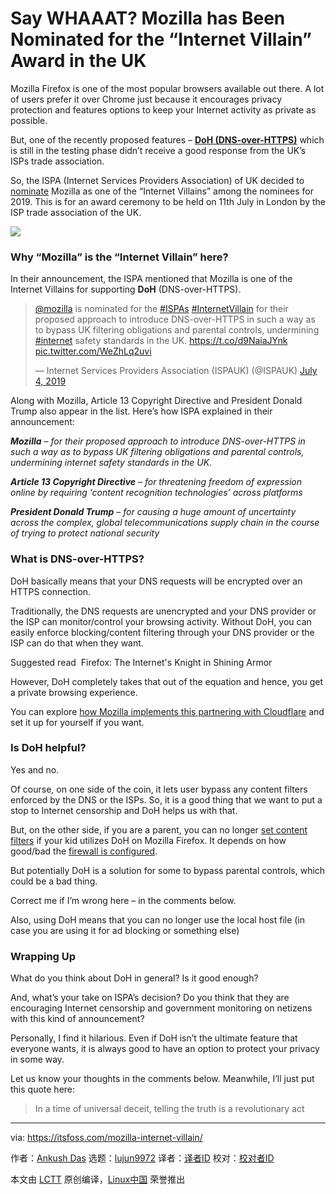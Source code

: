 [#]: collector: (lujun9972)
[#]: translator: (chen-ni)
[#]: reviewer: ( )
[#]: publisher: ( )
[#]: url: ( )
[#]: subject: (Say WHAAAT? Mozilla has Been Nominated for the “Internet Villain” Award in the UK)
[#]: via: (https://itsfoss.com/mozilla-internet-villain/)
[#]: author: (Ankush Das https://itsfoss.com/author/ankush/)

Say WHAAAT? Mozilla has Been Nominated for the “Internet Villain” Award in the UK
======

Mozilla Firefox is one of the most popular browsers available out there. A lot of users prefer it over Chrome just because it encourages privacy protection and features options to keep your Internet activity as private as possible.

But, one of the recently proposed features – **[DoH (DNS-over-HTTPS)][1]** which is still in the testing phase didn’t receive a good response from the UK’s ISPs trade association.

So, the ISPA (Internet Services Providers Association) of UK decided to [nominate][2] Mozilla as one of the “Internet Villains” among the nominees for 2019. This is for an award ceremony to be held on 11th July in London by the ISP trade association of the UK.

![][3]

### Why “Mozilla” is the “Internet Villain” here?

In their announcement, the ISPA mentioned that Mozilla is one of the Internet Villains for supporting **DoH** (DNS-over-HTTPS).

> [@mozilla][4] is nominated for the [#ISPAs][5] [#InternetVillain][6] for their proposed approach to introduce DNS-over-HTTPS in such a way as to bypass UK filtering obligations and parental controls, undermining [#internet][7] safety standards in the UK. <https://t.co/d9NaiaJYnk> [pic.twitter.com/WeZhLq2uvi][8]
>
> — Internet Services Providers Association (ISPAUK) (@ISPAUK) [July 4, 2019][9]

Along with Mozilla, Article 13 Copyright Directive and President Donald Trump also appear in the list. Here’s how ISPA explained in their announcement:

_**Mozilla**_ _– for their proposed approach to introduce DNS-over-HTTPS in such a way as to bypass UK filtering obligations and parental controls, undermining internet safety standards in the UK_.

**_Article_ _13 Copyright Directive_** _– for threatening freedom of expression online by requiring ‘content recognition technologies’ across platforms_

_**President Donald Trump**_ _– for causing a huge amount of uncertainty across the complex, global telecommunications supply chain in the course of trying to protect national security_

### What is DNS-over-HTTPS?

DoH basically means that your DNS requests will be encrypted over an HTTPS connection.

Traditionally, the DNS requests are unencrypted and your DNS provider or the ISP can monitor/control your browsing activity. Without DoH, you can easily enforce blocking/content filtering through your DNS provider or the ISP can do that when they want.

[][10]

Suggested read  Firefox: The Internet's Knight in Shining Armor

However, DoH completely takes that out of the equation and hence, you get a private browsing experience.

You can explore [how Mozilla implements this partnering with Cloudflare][11] and set it up for yourself if you want.

### Is DoH helpful?

Yes and no.

Of course, on one side of the coin, it lets user bypass any content filters enforced by the DNS or the ISPs. So, it is a good thing that we want to put a stop to Internet censorship and DoH helps us with that.

But, on the other side, if you are a parent, you can no longer [set content filters][12] if your kid utilizes DoH on Mozilla Firefox. It depends on how good/bad the [firewall is configured][13].

But potentially DoH is a solution for some to bypass parental controls, which could be a bad thing.

Correct me if I’m wrong here – in the comments below.

Also, using DoH means that you can no longer use the local host file (in case you are using it for ad blocking or something else)

### Wrapping Up

What do you think about DoH in general? Is it good enough?

And, what’s your take on ISPA’s decision? Do you think that they are encouraging Internet censorship and government monitoring on netizens with this kind of announcement?

Personally, I find it hilarious. Even if DoH isn’t the ultimate feature that everyone wants, it is always good to have an option to protect your privacy in some way.

Let us know your thoughts in the comments below. Meanwhile, I’ll just put this quote here:

> In a time of universal deceit, telling the truth is a revolutionary act

--------------------------------------------------------------------------------

via: https://itsfoss.com/mozilla-internet-villain/

作者：[Ankush Das][a]
选题：[lujun9972][b]
译者：[译者ID](https://github.com/译者ID)
校对：[校对者ID](https://github.com/校对者ID)

本文由 [LCTT](https://github.com/LCTT/TranslateProject) 原创编译，[Linux中国](https://linux.cn/) 荣誉推出

[a]: https://itsfoss.com/author/ankush/
[b]: https://github.com/lujun9972
[1]: https://en.wikipedia.org/wiki/DNS_over_HTTPS
[2]: https://www.ispa.org.uk/ispa-announces-finalists-for-2019-internet-heroes-and-villains-trump-and-mozilla-lead-the-way-as-villain-nominees/
[3]: https://i0.wp.com/itsfoss.com/wp-content/uploads/2019/07/mozilla-internet-villain.jpg?resize=800%2C450&ssl=1
[4]: https://twitter.com/mozilla?ref_src=twsrc%5Etfw
[5]: https://twitter.com/hashtag/ISPAs?src=hash&ref_src=twsrc%5Etfw
[6]: https://twitter.com/hashtag/InternetVillain?src=hash&ref_src=twsrc%5Etfw
[7]: https://twitter.com/hashtag/internet?src=hash&ref_src=twsrc%5Etfw
[8]: https://t.co/WeZhLq2uvi
[9]: https://twitter.com/ISPAUK/status/1146725374455373824?ref_src=twsrc%5Etfw
[10]: https://itsfoss.com/why-firefox/
[11]: https://blog.nightly.mozilla.org/2018/06/01/improving-dns-privacy-in-firefox/
[12]: https://itsfoss.com/how-to-block-porn-by-content-filtering-on-ubuntu/
[13]: https://itsfoss.com/set-up-firewall-gufw/

